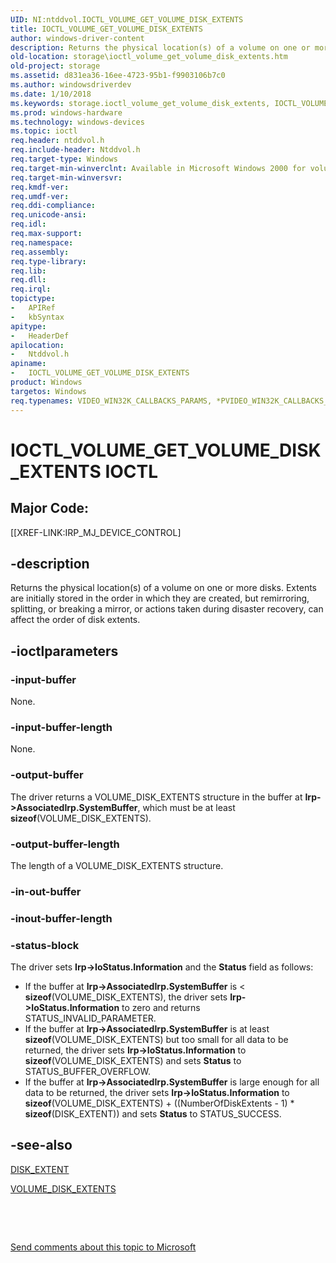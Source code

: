 ```yaml
---
UID: NI:ntddvol.IOCTL_VOLUME_GET_VOLUME_DISK_EXTENTS
title: IOCTL_VOLUME_GET_VOLUME_DISK_EXTENTS
author: windows-driver-content
description: Returns the physical location(s) of a volume on one or more disks.
old-location: storage\ioctl_volume_get_volume_disk_extents.htm
old-project: storage
ms.assetid: d831ea36-16ee-4723-95b1-f9903106b7c0
ms.author: windowsdriverdev
ms.date: 1/10/2018
ms.keywords: storage.ioctl_volume_get_volume_disk_extents, IOCTL_VOLUME_GET_VOLUME_DISK_EXTENTS control code [Storage Devices], IOCTL_VOLUME_GET_VOLUME_DISK_EXTENTS, ntddvol/IOCTL_VOLUME_GET_VOLUME_DISK_EXTENTS, k307_8f02f744-6892-4e3f-9b23-158370e6a1e9.xml
ms.prod: windows-hardware
ms.technology: windows-devices
ms.topic: ioctl
req.header: ntddvol.h
req.include-header: Ntddvol.h
req.target-type: Windows
req.target-min-winverclnt: Available in Microsoft Windows 2000 for volumes on fixed disks, but not for volumes on removable media. Available for use with removable media in Microsoft Windows 2000 SP4 and Windows XP SP1.
req.target-min-winversvr: 
req.kmdf-ver: 
req.umdf-ver: 
req.ddi-compliance: 
req.unicode-ansi: 
req.idl: 
req.max-support: 
req.namespace: 
req.assembly: 
req.type-library: 
req.lib: 
req.dll: 
req.irql: 
topictype: 
-	APIRef
-	kbSyntax
apitype: 
-	HeaderDef
apilocation: 
-	Ntddvol.h
apiname: 
-	IOCTL_VOLUME_GET_VOLUME_DISK_EXTENTS
product: Windows
targetos: Windows
req.typenames: VIDEO_WIN32K_CALLBACKS_PARAMS, *PVIDEO_WIN32K_CALLBACKS_PARAMS
---
```


# IOCTL_VOLUME_GET_VOLUME_DISK_EXTENTS IOCTL


##  Major Code: 


[[XREF-LINK:IRP_MJ_DEVICE_CONTROL]

## -description



Returns the physical location(s) of a volume on one or more disks. Extents are initially stored in the order in which they are created, but remirroring, splitting, or breaking a mirror, or actions taken during disaster recovery, can affect the order of disk extents.




## -ioctlparameters




### -input-buffer

None.


### -input-buffer-length

None.


### -output-buffer

The driver returns a VOLUME_DISK_EXTENTS structure in the buffer at <b>Irp-&gt;AssociatedIrp.SystemBuffer</b>, which must be at least <b>sizeof</b>(VOLUME_DISK_EXTENTS). 


### -output-buffer-length

The length of a VOLUME_DISK_EXTENTS structure.


### -in-out-buffer


<text></text>



### -inout-buffer-length


<text></text>



### -status-block

The driver sets <b>Irp-&gt;IoStatus.Information</b> and the <b>Status</b> field as follows:
<ul>
<li>
If the buffer at <b>Irp-&gt;AssociatedIrp.SystemBuffer</b> is &lt; <b>sizeof</b>(VOLUME_DISK_EXTENTS), the driver sets <b>Irp-&gt;IoStatus.Information</b> to zero and returns STATUS_INVALID_PARAMETER.

</li>
<li>
If the buffer at <b>Irp-&gt;AssociatedIrp.SystemBuffer</b> is at least <b>sizeof</b>(VOLUME_DISK_EXTENTS) but too small for all data to be returned, the driver sets <b>Irp-&gt;IoStatus.Information</b> to <b>sizeof</b>(VOLUME_DISK_EXTENTS) and sets <b>Status</b> to STATUS_BUFFER_OVERFLOW.

</li>
<li>
If the buffer at <b>Irp-&gt;AssociatedIrp.SystemBuffer</b> is large enough for all data to be returned, the driver sets <b>Irp-&gt;IoStatus.Information</b> to <b>sizeof</b>(VOLUME_DISK_EXTENTS) + ((NumberOfDiskExtents - 1) * <b>sizeof</b>(DISK_EXTENT)) and sets <b>Status</b> to STATUS_SUCCESS. 

</li>
</ul>

## -see-also

<a href="..\ntddvol\ns-ntddvol-_disk_extent.md">DISK_EXTENT</a>

<a href="..\ntddvol\ns-ntddvol-_volume_disk_extents.md">VOLUME_DISK_EXTENTS</a>

 

 

<a href="mailto:wsddocfb@microsoft.com?subject=Documentation%20feedback [storage\storage]:%20IOCTL_VOLUME_GET_VOLUME_DISK_EXTENTS control code%20 RELEASE:%20(1/10/2018)&amp;body=%0A%0APRIVACY STATEMENT%0A%0AWe use your feedback to improve the documentation. We don't use your email address for any other purpose, and we'll remove your email address from our system after the issue that you're reporting is fixed. While we're working to fix this issue, we might send you an email message to ask for more info. Later, we might also send you an email message to let you know that we've addressed your feedback.%0A%0AFor more info about Microsoft's privacy policy, see http://privacy.microsoft.com/en-us/default.aspx." title="Send comments about this topic to Microsoft">Send comments about this topic to Microsoft</a>

